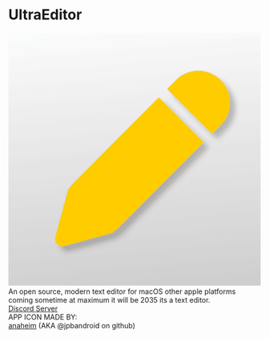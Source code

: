 # UltraEditor
![UltraEditor icon](https://raw.githubusercontent.com/NINJACLUBREAL/UltraEditor/refs/heads/main/appicon.png)\
An open source, modern text editor for macOS other apple platforms coming sometime at maximum it will be 2035
its a text editor. \
[Discord Server](https://discord.gg/e6TKvvrnJp) \
APP ICON MADE BY: \
[anaheim](https://www.youtube.com/@Anaheim-u7z)
(AKA @jpbandroid on github)
